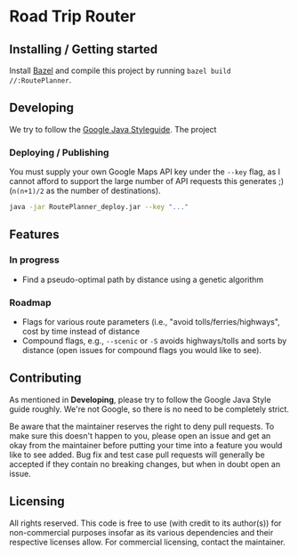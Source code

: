 # Road Trip Router


## Installing / Getting started

Install [Bazel](https://bazel.build/) and compile this project by running `bazel build //:RoutePlanner`.

## Developing

We try to follow the [Google Java Styleguide](https://google.github.io/styleguide/javaguide.html). The project 

### Deploying / Publishing

You must supply your own Google Maps API key under the `--key` flag, as I cannot afford to support the large number of API requests this generates ;) (`n(n+1)/2` as the number of destinations).

```BASH
java -jar RoutePlanner_deploy.jar --key "..."
```

## Features

### In progress

- Find a pseudo-optimal path by distance using a genetic algorithm

### Roadmap

- Flags for various route parameters (i.e., "avoid tolls/ferries/highways",
	cost by time instead of distance
- Compound flags, e.g., `--scenic` or `-S` avoids highways/tolls and sorts by distance (open issues for compound flags you would like to see).

## Contributing

As mentioned in **Developing**, please try to follow the Google Java Style guide roughly. We're not Google, so there is no need to be completely strict.

Be aware that the maintainer reserves the right to deny pull requests. To make sure this doesn't happen to you, please open an issue and get an okay from the maintainer before putting your time into a feature you would like to see added. Bug fix and test case pull requests will generally be accepted if they contain no breaking changes, but when in doubt open an issue.

## Licensing

All rights reserved. This code is free to use (with credit to its author(s)) for non-commercial purposes insofar as its various dependencies and their respective licenses allow. For commercial licensing, contact the maintainer.
